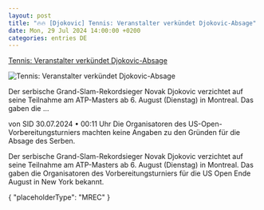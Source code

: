 ```yaml
---
layout: post
title: "🔥🔥 [Djokovic] Tennis: Veranstalter verkündet Djokovic-Absage"
date: Mon, 29 Jul 2024 14:00:00 +0200
categories: entries DE
---
```

[Tennis: Veranstalter verkündet Djokovic-Absage](https://www.sport1.de/news/tennis/atp/2024/07/djokovic-absage-fur-montreal)

![Tennis: Veranstalter verkündet Djokovic-Absage](https://reshape.sport1.de/c/t/eaa6b57e-f362-4b00-baee-54cb71e165a1/1200x630)

Der serbische Grand-Slam-Rekordsieger Novak Djokovic verzichtet auf seine Teilnahme am ATP-Masters ab 6. August (Dienstag) in Montreal. Das gaben die ...

von SID 30.07.2024 • 00:11 Uhr Die Organisatoren des US-Open-Vorbereitungsturniers machten keine Angaben zu den Gründen für die Absage des Serben.

Der serbische Grand-Slam-Rekordsieger Novak Djokovic verzichtet auf seine Teilnahme am ATP-Masters ab 6. August (Dienstag) in Montreal. Das gaben die Organisatoren des Vorbereitungsturniers für die US Open Ende August in New York bekannt.

{ "placeholderType": "MREC" }

